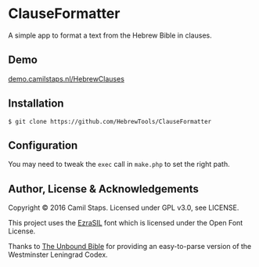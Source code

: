 # ClauseFormatter
A simple app to format a text from the Hebrew Bible in clauses.

## Demo

[demo.camilstaps.nl/HebrewClauses][demo]

## Installation

    $ git clone https://github.com/HebrewTools/ClauseFormatter

## Configuration

You may need to tweak the `exec` call in `make.php` to set the right path.

## Author, License &amp; Acknowledgements

Copyright &copy; 2016 Camil Staps. Licensed under GPL v3.0, see LICENSE.

This project uses the [EzraSIL][ezrasil] font which is licensed under the Open
Font License.

Thanks to [The Unbound Bible][unboundbible] for providing an easy-to-parse
version of the Westminster Leningrad Codex.

[demo]: https://demo.camilstaps.nl/HebrewClauses
[ezrasil]: http://scripts.sil.org/cms/scripts/page.php?item_id=EzraSIL_Home
[unboundbible]: http://unboundbible.org/
